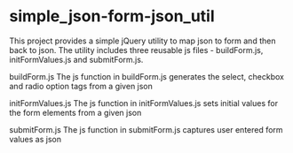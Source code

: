 # simple_json-form-json_util

This project provides a simple jQuery utility to map json to form and then back to json. The utility includes three reusable js files - buildForm.js, initFormValues.js and submitForm.js.

buildForm.js
The js function in buildForm.js generates the select, checkbox and radio option tags from a given json

initFormValues.js
The js function in initFormValues.js sets initial values for the form elements from a given json

submitForm.js
The js function in submitForm.js captures user entered form values as json
